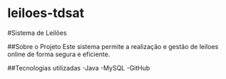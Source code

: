 # leiloes-tdsat

#Sistema de Leilões

##Sobre o Projeto
Este sistema permite a realização e gestão de leiloes online de forma segura e eficiente.

##Tecnologias utilizadas
-Java
-MySQL
-GitHub
